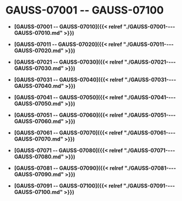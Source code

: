 # GAUSS-07001 -- GAUSS-07100

-   **[GAUSS-07001 -- GAUSS-07010]({{< relref "./GAUSS-07001----GAUSS-07010.md" >}})**  

-   **[GAUSS-07011 -- GAUSS-07020]({{< relref "./GAUSS-07011----GAUSS-07020.md" >}})**  

-   **[GAUSS-07021 -- GAUSS-07030]({{< relref "./GAUSS-07021----GAUSS-07030.md" >}})**  

-   **[GAUSS-07031 -- GAUSS-07040]({{< relref "./GAUSS-07031----GAUSS-07040.md" >}})**  

-   **[GAUSS-07041 -- GAUSS-07050]({{< relref "./GAUSS-07041----GAUSS-07050.md" >}})**  

-   **[GAUSS-07051 -- GAUSS-07060]({{< relref "./GAUSS-07051----GAUSS-07060.md" >}})**  

-   **[GAUSS-07061 -- GAUSS-07070]({{< relref "./GAUSS-07061----GAUSS-07070.md" >}})**  

-   **[GAUSS-07071 -- GAUSS-07080]({{< relref "./GAUSS-07071----GAUSS-07080.md" >}})**  

-   **[GAUSS-07081 -- GAUSS-07090]({{< relref "./GAUSS-07081----GAUSS-07090.md" >}})**  

-   **[GAUSS-07091 -- GAUSS-07100]({{< relref "./GAUSS-07091----GAUSS-07100.md" >}})**  


